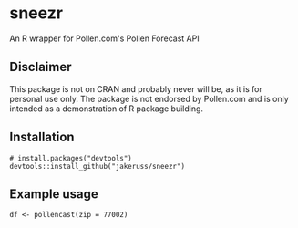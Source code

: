 # sneezr
An R wrapper for Pollen.com's Pollen Forecast API

## Disclaimer

This package is not on CRAN and probably never will be, as it is for personal 
use only. The package is not endorsed by Pollen.com and is only intended as a
demonstration of R package building.

## Installation
```
# install.packages("devtools")
devtools::install_github("jakeruss/sneezr")
```

## Example usage
```
df <- pollencast(zip = 77002)
```
